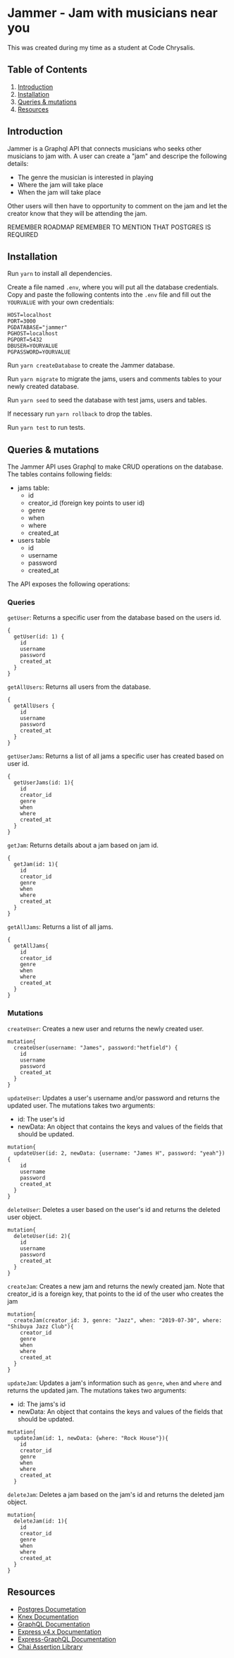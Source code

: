 # Jammer - Jam with musicians near you

This was created during my time as a student at Code Chrysalis.

## Table of Contents

1.  [Introduction](#introduction)
1.  [Installation](#installation)
1.  [Queries & mutations](#queries-&-mutations)
1.  [Resources](#resources)

## Introduction

Jammer is a Graphql API that connects musicians who seeks other musicians to jam with. A user can create a "jam" and descripe the following details:

- The genre the musician is interested in playing
- Where the jam will take place
- When the jam will take place

Other users will then have to opportunity to comment on the jam and let the creator know that they will be attending the jam.

REMEMBER ROADMAP
REMEMBER TO MENTION THAT POSTGRES IS REQUIRED

## Installation

Run `yarn` to install all dependencies.

Create a file named `.env`, where you will put all the database credentials. Copy and paste the following contents into the `.env` file and fill out the `YOURVALUE` with your own credentials:

```
HOST=localhost
PORT=3000
PGDATABASE="jammer"
PGHOST=localhost
PGPORT=5432
DBUSER=YOURVALUE
PGPASSWORD=YOURVALUE 
```
Run `yarn createDatabase` to create the Jammer database.

Run `yarn migrate` to migrate the jams, users and comments tables to your newly created database.

Run `yarn seed` to seed the database with test jams, users and tables.

If necessary run `yarn rollback` to drop the tables.

Run `yarn test` to run tests.


## Queries & mutations

The Jammer API uses Graphql to make CRUD operations on the database. The tables contains following fields:

- jams table:
  - id
  - creator_id (foreign key points to user id)
  - genre
  - when
  - where
  - created_at
- users table
  - id
  - username
  - password
  - created_at




The API exposes the following operations:

### Queries

`getUser`: Returns a specific user from the database based on the users id.

``` 
{
  getUser(id: 1) {
    id
    username
    password
    created_at
  }
}
```

`getAllUsers`: Returns all users from the database.

```
{
  getAllUsers {
    id
    username
    password
    created_at
  }
}
```

`getUserJams`: Returns a list of all jams a specific user has created based on user id.

```
{
  getUserJams(id: 1){
    id
    creator_id
    genre
    when
    where
    created_at
  }
}
```

`getJam`: Returns details about a jam based on jam id.

```
{
  getJam(id: 1){
    id
    creator_id
    genre
    when
    where
    created_at
  }
}
```

`getAllJams`: Returns a list of all jams.

```
{
  getAllJams{
    id
    creator_id
    genre
    when
    where
    created_at
  }
}
```

### Mutations

`createUser`: Creates a new user and returns the newly created user.

```
mutation{
  createUser(username: "James", password:"hetfield") {
    id
    username
    password
    created_at
  }
}
```

`updateUser`: Updates a user's username and/or password and returns the updated user. The mutations takes two arguments: 

- id: The user's id
- newData: An object that contains the keys and values of the fields that should be updated.

```
mutation{
  updateUser(id: 2, newData: {username: "James H", password: "yeah"}) {
    id
    username
    password
    created_at
  }
}
```

`deleteUser`: Deletes a user based on the user's id and returns the deleted user object.

```
mutation{
  deleteUser(id: 2){
    id
    username
    password
    created_at
  }
}
```

`createJam`: Creates a new jam and returns the newly created jam. Note that creator_id is a foreign key, that points to the id of the user who creates the jam

```
mutation{
  createJam(creator_id: 3, genre: "Jazz", when: "2019-07-30", where: "Shibuya Jazz Club"){
    creator_id
    genre
    when
    where
    created_at
  }
}
```

`updateJam`: Updates a jam's information such as `genre`, `when` and `where` and returns the updated jam. The mutations takes two arguments:

- id: The jams's id
- newData: An object that contains the keys and values of the fields that should be updated.

``` 
mutation{
  updateJam(id: 1, newData: {where: "Rock House"}){
    id
    creator_id
    genre
    when
    where
    created_at
  }
```

`deleteJam`: Deletes a jam based on the jam's id and returns the deleted jam object.

``` 
mutation{
  deleteJam(id: 1){
    id
    creator_id
    genre
    when
    where
    created_at
  }
}
```

## Resources

- [Postgres Documetation](https://www.postgresql.org/docs/)
- [Knex Documentation](http://knexjs.org/)
- [GraphQL Documentation](https://graphql.org/learn/)
- [Express v4.x Documentation](https://expressjs.com/en/api.html)
- [Express-GraphQL Documentation](https://github.com/graphql/express-graphql)
- [Chai Assertion Library](http://chaijs.com/api/)
